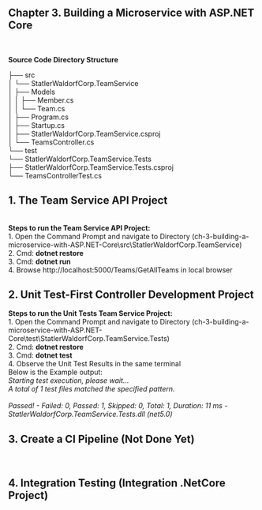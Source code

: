 <h2> Chapter 3. Building a Microservice with ASP.NET Core </h2>
<br>

<b>Source Code Directory Structure</b> <br>

├── src <br>
│ └── StatlerWaldorfCorp.TeamService  <br>
│ ├── Models  <br>
│ │ ├── Member.cs  <br>
│ │ └── Team.cs <br>
│ ├── Program.cs <br>
│ ├── Startup.cs <br>
│ ├── StatlerWaldorfCorp.TeamService.csproj <br>
│ └── TeamsController.cs <br>
└── test <br>
└── StatlerWaldorfCorp.TeamService.Tests <br>
├── StatlerWaldorfCorp.TeamService.Tests.csproj <br>
└── TeamsControllerTest.cs <br>

<h2>1. The Team Service API Project</h2> <br>
<b>Steps to run the Team Service API Project: </b> <br>
1. Open the Command Prompt and navigate to Directory (ch-3-building-a-microservice-with-ASP.NET-Core\src\StatlerWaldorfCorp.TeamService) <br>
2. Cmd: <b>dotnet restore</b> <br>
3. Cmd: <b>dotnet run</b> <br>
4. Browse http://localhost:5000/Teams/GetAllTeams in local browser <br>


<h2> 2. Unit Test-First Controller Development Project </h2>
<b>Steps to run the Unit Tests Team Service Project: </b><br>
1. Open the Command Prompt and navigate to Directory (ch-3-building-a-microservice-with-ASP.NET-Core\test\StatlerWaldorfCorp.TeamService.Tests) <br>
2. Cmd: <b>dotnet restore</b> <br>
3. Cmd: <b>dotnet test</b> <br>
4. Observe the Unit Test Results in the same terminal  <br>
Below is the Example output: <br>
<i>Starting test execution, please wait... <br>
A total of 1 test files matched the specified pattern. <br>
<br>
Passed!  - Failed:     0, Passed:     1, Skipped:     0, Total:     1, Duration: 11 ms - StatlerWaldorfCorp.TeamService.Tests.dll (net5.0) </i> <br>

<h2> 3. Create a CI Pipeline (Not Done Yet) </h2>

<br>
<h2> 4. Integration Testing (Integration .NetCore Project)</h2>
<br>



